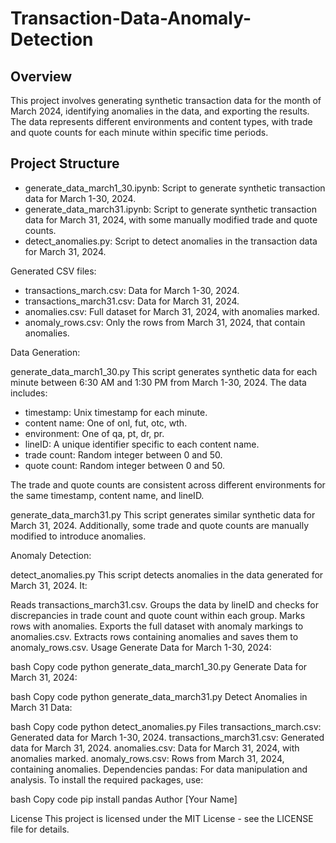 # Transaction-Data-Anomaly-Detection

## Overview
This project involves generating synthetic transaction data for the month of March 2024, identifying anomalies in the data, and exporting the results. The data represents different environments and content types, with trade and quote counts for each minute within specific time periods.

## Project Structure
- generate_data_march1_30.ipynb: Script to generate synthetic transaction data for March 1-30, 2024.
- generate_data_march31.ipynb: Script to generate synthetic transaction data for March 31, 2024, with some manually modified trade and quote counts.
- detect_anomalies.py: Script to detect anomalies in the transaction data for March 31, 2024.

Generated CSV files:
* transactions_march.csv: Data for March 1-30, 2024.
* transactions_march31.csv: Data for March 31, 2024.
* anomalies.csv: Full dataset for March 31, 2024, with anomalies marked.
* anomaly_rows.csv: Only the rows from March 31, 2024, that contain anomalies.

Data Generation:

generate_data_march1_30.py
This script generates synthetic data for each minute between 6:30 AM and 1:30 PM from March 1-30, 2024. The data includes:

* timestamp: Unix timestamp for each minute.
* content name: One of onl, fut, otc, wth.
* environment: One of qa, pt, dr, pr.
* lineID: A unique identifier specific to each content name.
* trade count: Random integer between 0 and 50.
* quote count: Random integer between 0 and 50.
  
The trade and quote counts are consistent across different environments for the same timestamp, content name, and lineID.

generate_data_march31.py
This script generates similar synthetic data for March 31, 2024. Additionally, some trade and quote counts are manually modified to introduce anomalies.

Anomaly Detection:

detect_anomalies.py
This script detects anomalies in the data generated for March 31, 2024. It:

Reads transactions_march31.csv.
Groups the data by lineID and checks for discrepancies in trade count and quote count within each group.
Marks rows with anomalies.
Exports the full dataset with anomaly markings to anomalies.csv.
Extracts rows containing anomalies and saves them to anomaly_rows.csv.
Usage
Generate Data for March 1-30, 2024:

bash
Copy code
python generate_data_march1_30.py
Generate Data for March 31, 2024:

bash
Copy code
python generate_data_march31.py
Detect Anomalies in March 31 Data:

bash
Copy code
python detect_anomalies.py
Files
transactions_march.csv: Generated data for March 1-30, 2024.
transactions_march31.csv: Generated data for March 31, 2024.
anomalies.csv: Data for March 31, 2024, with anomalies marked.
anomaly_rows.csv: Rows from March 31, 2024, containing anomalies.
Dependencies
pandas: For data manipulation and analysis.
To install the required packages, use:

bash
Copy code
pip install pandas
Author
[Your Name]

License
This project is licensed under the MIT License - see the LICENSE file for details.
